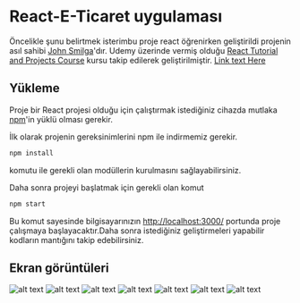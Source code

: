 # React-E-Ticaret uygulaması

Öncelikle şunu belirtmek isterimbu proje react öğrenirken geliştirildi projenin asıl sahibi [
John Smilga](https://github.com/john-smilga)'dır. Udemy üzerinde vermiş olduğu [React Tutorial and Projects Course](https://www.udemy.com/course/react-tutorial-and-projects-course/?referralCode=FEE6A921AF07E2563CEF) kursu takip edilerek geliştirilmiştir.
[Link text Here](https://kb-commerce.kubilaybzk.dev/)




## Yükleme

Proje bir React projesi olduğu için çalıştırmak istediğiniz cihazda mutlaka  [npm](https://www.npmjs.com/)'in yüklü olması gerekir.

İlk olarak projenin gereksinimlerini npm ile indirmemiz gerekir.
```bash
npm install
```
komutu ile gerekli olan modüllerin kurulmasını sağlayabilirsiniz. 

Daha sonra projeyi başlatmak için gerekli olan komut 
```bash
npm start
```
Bu komut sayesinde bilgisayarınızın [http://localhost:3000/](http://localhost:3000/) portunda proje çalışmaya başlayacaktır.Daha sonra istediğiniz geliştirmeleri yapabilir kodların mantığını takip edebilirsiniz.





## Ekran görüntüleri 
![alt text](https://github.com/kubilaybzk/React-E-commerceApp/blob/main/G%C3%B6rseller/1.png)
![alt text](https://github.com/kubilaybzk/React-E-commerceApp/blob/main/G%C3%B6rseller/2.png)
![alt text](https://github.com/kubilaybzk/React-E-commerceApp/blob/main/G%C3%B6rseller/3.png)
![alt text](https://github.com/kubilaybzk/React-E-commerceApp/blob/main/G%C3%B6rseller/4.png)
![alt text](https://github.com/kubilaybzk/React-E-commerceApp/blob/main/G%C3%B6rseller/5.png)
![alt text](https://github.com/kubilaybzk/React-E-commerceApp/blob/main/G%C3%B6rseller/6.png)
![alt text](https://github.com/kubilaybzk/React-E-commerceApp/blob/main/G%C3%B6rseller/7.png)
